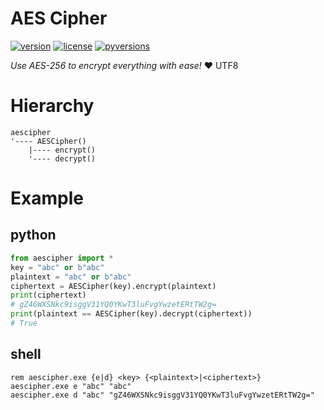 # AES Cipher

[![version](https://img.shields.io/pypi/v/aescipher.svg)](https://pypi.python.org/pypi/aescipher/)
[![license](https://img.shields.io/pypi/l/aescipher.svg)](https://pypi.python.org/pypi/aescipher/)
[![pyversions](https://img.shields.io/pypi/pyversions/aescipher.svg)](https://pypi.python.org/pypi/aescipher/)

<i>Use AES-256 to encrypt everything with ease!</i> &#10084; UTF8

# Hierarchy

```
aescipher
'---- AESCipher()
    |---- encrypt()
    '---- decrypt()
```

# Example

## python
```python
from aescipher import *
key = "abc" or b"abc"
plaintext = "abc" or b"abc"
ciphertext = AESCipher(key).encrypt(plaintext)
print(ciphertext)
# gZ46WXSNkc9isggV31YQ0YKwT3luFvgYwzetERtTW2g=
print(plaintext == AESCipher(key).decrypt(ciphertext))
# True
```

## shell
```shell script
rem aescipher.exe {e|d} <key> {<plaintext>|<ciphertext>}
aescipher.exe e "abc" "abc"
aescipher.exe d "abc" "gZ46WXSNkc9isggV31YQ0YKwT3luFvgYwzetERtTW2g="
```
